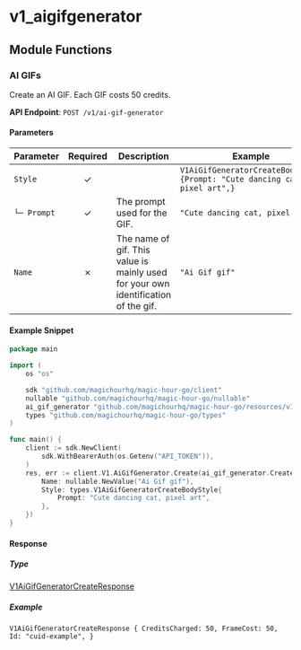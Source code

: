 # v1_aigifgenerator

## Module Functions
### AI GIFs <a name="create"></a>

Create an AI GIF. Each GIF costs 50 credits.

**API Endpoint**: `POST /v1/ai-gif-generator`

#### Parameters

| Parameter | Required | Description | Example |
|-----------|:--------:|-------------|--------|
| `Style` | ✓ |  | `V1AiGifGeneratorCreateBodyStyle {Prompt: "Cute dancing cat, pixel art",}` |
| `└─ Prompt` | ✓ | The prompt used for the GIF. | `"Cute dancing cat, pixel art"` |
| `Name` | ✗ | The name of gif. This value is mainly used for your own identification of the gif. | `"Ai Gif gif"` |

#### Example Snippet

```go
package main

import (
	os "os"

	sdk "github.com/magichourhq/magic-hour-go/client"
	nullable "github.com/magichourhq/magic-hour-go/nullable"
	ai_gif_generator "github.com/magichourhq/magic-hour-go/resources/v1/ai_gif_generator"
	types "github.com/magichourhq/magic-hour-go/types"
)

func main() {
	client := sdk.NewClient(
		sdk.WithBearerAuth(os.Getenv("API_TOKEN")),
	)
	res, err := client.V1.AiGifGenerator.Create(ai_gif_generator.CreateRequest{
		Name: nullable.NewValue("Ai Gif gif"),
		Style: types.V1AiGifGeneratorCreateBodyStyle{
			Prompt: "Cute dancing cat, pixel art",
		},
	})
}

```

#### Response

##### Type
[V1AiGifGeneratorCreateResponse](/types/v1_ai_gif_generator_create_response.go)

##### Example
`V1AiGifGeneratorCreateResponse {
CreditsCharged: 50,
FrameCost: 50,
Id: "cuid-example",
}`
<!-- CUSTOM DOCS START -->

<!-- CUSTOM DOCS END -->

